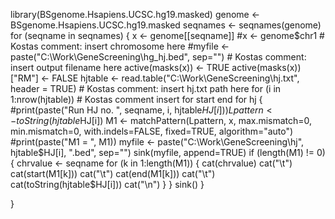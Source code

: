 library(BSgenome.Hsapiens.UCSC.hg19.masked)
genome <- BSgenome.Hsapiens.UCSC.hg19.masked
seqnames <- seqnames(genome)
for (seqname in seqnames)
{
	x <- genome[[seqname]]
	#x <- genome$chr1  # Kostas comment: insert chromosome here
	#myfile <- paste("C:\\Work\\GeneScreening\\hg_hj.bed", sep="") # Kostas comment: insert output filename here
	active(masks(x)) <- TRUE
	active(masks(x))["RM"] <- FALSE
	hjtable <- read.table("C:\\Work\\GeneScreening\\hj.txt", header = TRUE) # Kostas comment: insert hj.txt path here
	for (i in 1:nrow(hjtable)) # Kostas comment insert for start end for hj
	{
		#print(paste("Run HJ no. ", seqname, i, hjtable$HJ[i]))
		Lpattern <- toString(hjtable$HJ[i])
		M1 <- matchPattern(Lpattern, x, max.mismatch=0, min.mismatch=0, with.indels=FALSE, fixed=TRUE, algorithm="auto")
		#print(paste("M1 = ", M1))
		myfile <- paste("C:\\Work\\GeneScreening\\hj", hjtable$HJ[i], ".bed", sep="")
		sink(myfile, append=TRUE)
		if (length(M1) != 0)
		{
			chrvalue <- seqname
			for (k in 1:length(M1))
			{
				cat(chrvalue)
				cat("\t")
				cat(start(M1[k]))
				cat("\t")
				cat(end(M1[k]))
				cat("\t")
				cat(toString(hjtable$HJ[i]))
				cat("\n")
			}
		}
		sink()
	}

}
